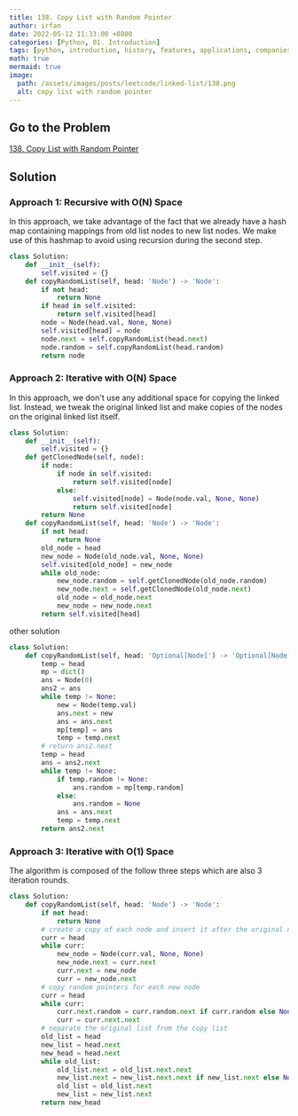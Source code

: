```yaml
---
title: 138. Copy List with Random Pointer
author: irfan
date: 2022-05-12 11:33:00 +0800
categories: [Python, 01. Introduction]
tags: [python, introduction, history, features, applications, companies, how python works, installation, commands, repl]
math: true
mermaid: true
image:
  path: /assets/images/posts/leetcode/linked-list/138.png
  alt: copy list with random pointer
---
```


## Go to the Problem

[138. Copy List with Random Pointer](https://leetcode.com/problems/copy-list-with-random-pointer/)

## Solution

### Approach 1: Recursive with O(N) Space

In this approach, we take advantage of the fact that we already have a hash map containing mappings from old list nodes to new list nodes. We make use of this hashmap to avoid using recursion during the second step.

```python
class Solution:
    def __init__(self):
        self.visited = {}
    def copyRandomList(self, head: 'Node') -> 'Node':
        if not head:
            return None
        if head in self.visited:
            return self.visited[head]
        node = Node(head.val, None, None)
        self.visited[head] = node
        node.next = self.copyRandomList(head.next)
        node.random = self.copyRandomList(head.random)
        return node
```

### Approach 2: Iterative with O(N) Space

In this approach, we don't use any additional space for copying the linked list. Instead, we tweak the original linked list and make copies of the nodes on the original linked list itself.

```python
class Solution:
    def __init__(self):
        self.visited = {}
    def getClonedNode(self, node):
        if node:
            if node in self.visited:
                return self.visited[node]
            else:
                self.visited[node] = Node(node.val, None, None)
                return self.visited[node]
        return None
    def copyRandomList(self, head: 'Node') -> 'Node':
        if not head:
            return None
        old_node = head
        new_node = Node(old_node.val, None, None)
        self.visited[old_node] = new_node
        while old_node:
            new_node.random = self.getClonedNode(old_node.random)
            new_node.next = self.getClonedNode(old_node.next)
            old_node = old_node.next
            new_node = new_node.next
        return self.visited[head]
```

other solution

```python
class Solution:
    def copyRandomList(self, head: 'Optional[Node]') -> 'Optional[Node]':
        temp = head
        mp = dict()
        ans = Node(0)
        ans2 = ans
        while temp != None:
            new = Node(temp.val)
            ans.next = new
            ans = ans.next
            mp[temp] = ans
            temp = temp.next
        # return ans2.next
        temp = head
        ans = ans2.next
        while temp != None:
            if temp.random != None:
                ans.random = mp[temp.random]
            else:
                ans.random = None
            ans = ans.next
            temp = temp.next
        return ans2.next
```

### Approach 3: Iterative with O(1) Space

The algorithm is composed of the follow three steps which are also 3 iteration rounds.

```python
class Solution:
    def copyRandomList(self, head: 'Node') -> 'Node':
        if not head:
            return None
        # create a copy of each node and insert it after the original node
        curr = head
        while curr:
            new_node = Node(curr.val, None, None)
            new_node.next = curr.next
            curr.next = new_node
            curr = new_node.next
        # copy random pointers for each new node
        curr = head
        while curr:
            curr.next.random = curr.random.next if curr.random else None
            curr = curr.next.next
        # separate the original list from the copy list
        old_list = head
        new_list = head.next
        new_head = head.next
        while old_list:
            old_list.next = old_list.next.next
            new_list.next = new_list.next.next if new_list.next else None
            old_list = old_list.next
            new_list = new_list.next
        return new_head
```


